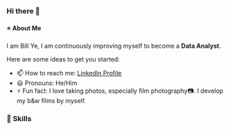 ### Hi there 👋
#### :star: About Me
I am Bill Ye, I am continuously improving myself to become a **Data Analyst**. 

Here are some ideas to get you started:
- 📫 How to reach me: [LinkedIn Profile](https://www.linkedin.com/in/bill-ye/)
- :smiley: Pronouns: He/Him
- ⚡ Fun fact: I love taking photos, especially film photography:camera:. I develop my b&w films by myself. 

### :key: Skills

